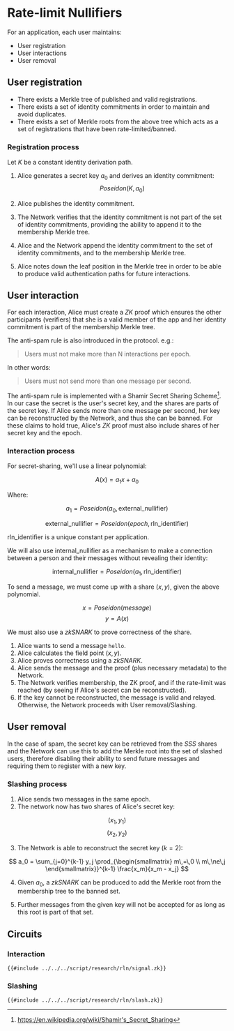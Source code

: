 # Rate-limit Nullifiers

For an application, each user maintains:

* User registration
* User interactions
* User removal

## User registration

* There exists a Merkle tree of published and valid registrations.
* There exists a set of identity commitments in order to maintain
  and avoid duplicates.
* There exists a set of Merkle roots from the above tree which acts
  as a set of registrations that have been rate-limited/banned.

### Registration process

Let $K$ be a constant identity derivation path.

1. Alice generates a secret key $a_0$ and derives an identity
   commitment:
$$ Poseidon(K, a_0) $$

2. Alice publishes the identity commitment.
3. The Network verifies that the identity commitment is not part of the
   set of identity commitments, providing the ability to append it to
   the membership Merkle tree.
4. Alice and the Network append the identity commitment to the set of
   identity commitments, and to the membership Merkle tree.
5. Alice notes down the leaf position in the Merkle tree in order to be
   able to produce valid authentication paths for future interactions.

## User interaction

For each interaction, Alice must create a _ZK_ proof which ensures
the other participants (verifiers) that she is a valid member of the
app and her identity commitment is part of the membership Merkle tree.

The anti-spam rule is also introduced in the protocol. e.g.:

> Users must not make more than N interactions per epoch.

In other words:

> Users must not send more than one message per second.

The anti-spam rule is implemented with a Shamir Secret Sharing
Scheme[^1]. In our case the secret is the user's secret key, and
the shares are parts of the secret key. If Alice sends more than one
message per second, her key can be reconstructed by the Network, and
thus she can be banned. For these claims to hold true, Alice's _ZK_
proof must also include shares of her secret key and the epoch.

### Interaction process

For secret-sharing, we'll use a linear polynomial:

$$ A(x) = a_1 x + a_0 $$

Where:

$$ a_1 = Poseidon(a_0, \text{external\_nullifier}) $$

$$ \mathrm{external\_nullifier} = Poseidon(epoch, \text{rln\_identifier}) $$

$\text{rln\_identifier}$ is a unique constant per application.

We will also use $\text{internal\_nullifier}$ as a mechanism to make a
connection between a person and their messages without revealing their
identity:

$$ \mathrm{internal\_nullifier} = Poseidon(a_1, \text{rln\_identifier}) $$

To send a message, we must come up with a share $(x, y)$, given the
above polynomial.

$$ x = Poseidon(message) $$
$$ y = A(x) $$

We must also use a _zkSNARK_ to prove correctness of the share.

1. Alice wants to send a message `hello`.
2. Alice calculates the field point $(x, y)$.
3. Alice proves correctness using a _zkSNARK_.
4. Alice sends the message and the proof (plus necessary metadata) to
   the Network.
5. The Network verifies membership, the ZK proof, and if the rate-limit
   was reached (by seeing if Alice's secret can be reconstructed).
6. If the key cannot be reconstructed, the message is valid and relayed.
   Otherwise, the Network proceeds with User removal/Slashing.

## User removal

In the case of spam, the secret key can be retrieved from the _SSS_
shares and the Network can use this to add the Merkle root into the
set of slashed users, therefore disabling their ability to send future
messages and requiring them to register with a new key.

### Slashing process

1. Alice sends two messages in the same epoch.
2. The network now has two shares of Alice's secret key:

$$ (x_1, y_1) $$
$$ (x_2, y_2) $$

3. The Network is able to reconstruct the secret key ($k=2$):

$$ a_0 = \sum_{j=0}^{k-1} y_j \prod_{\begin{smallmatrix} m\,=\,0 \\ m\,\ne\,j \end{smallmatrix}}^{k-1} \frac{x_m}{x_m - x_j} $$ 

4. Given $a_0$, a _zkSNARK_ can be produced to add the Merkle root from
   the membership tree to the banned set.

5. Further messages from the given key will not be accepted for as long
   as this root is part of that set.

## Circuits

### Interaction

```
{{#include ../../../script/research/rln/signal.zk}}
```

### Slashing

```
{{#include ../../../script/research/rln/slash.zk}}
```

[^1]: <https://en.wikipedia.org/wiki/Shamir's_Secret_Sharing>
